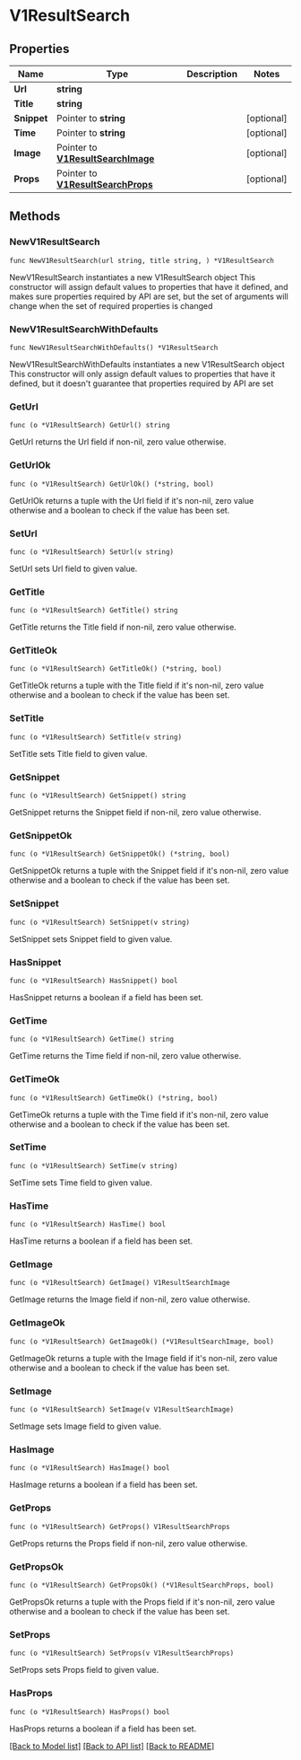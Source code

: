 # V1ResultSearch

## Properties

Name | Type | Description | Notes
------------ | ------------- | ------------- | -------------
**Url** | **string** |  | 
**Title** | **string** |  | 
**Snippet** | Pointer to **string** |  | [optional] 
**Time** | Pointer to **string** |  | [optional] 
**Image** | Pointer to [**V1ResultSearchImage**](V1ResultSearchImage.md) |  | [optional] 
**Props** | Pointer to [**V1ResultSearchProps**](V1ResultSearchProps.md) |  | [optional] 

## Methods

### NewV1ResultSearch

`func NewV1ResultSearch(url string, title string, ) *V1ResultSearch`

NewV1ResultSearch instantiates a new V1ResultSearch object
This constructor will assign default values to properties that have it defined,
and makes sure properties required by API are set, but the set of arguments
will change when the set of required properties is changed

### NewV1ResultSearchWithDefaults

`func NewV1ResultSearchWithDefaults() *V1ResultSearch`

NewV1ResultSearchWithDefaults instantiates a new V1ResultSearch object
This constructor will only assign default values to properties that have it defined,
but it doesn't guarantee that properties required by API are set

### GetUrl

`func (o *V1ResultSearch) GetUrl() string`

GetUrl returns the Url field if non-nil, zero value otherwise.

### GetUrlOk

`func (o *V1ResultSearch) GetUrlOk() (*string, bool)`

GetUrlOk returns a tuple with the Url field if it's non-nil, zero value otherwise
and a boolean to check if the value has been set.

### SetUrl

`func (o *V1ResultSearch) SetUrl(v string)`

SetUrl sets Url field to given value.


### GetTitle

`func (o *V1ResultSearch) GetTitle() string`

GetTitle returns the Title field if non-nil, zero value otherwise.

### GetTitleOk

`func (o *V1ResultSearch) GetTitleOk() (*string, bool)`

GetTitleOk returns a tuple with the Title field if it's non-nil, zero value otherwise
and a boolean to check if the value has been set.

### SetTitle

`func (o *V1ResultSearch) SetTitle(v string)`

SetTitle sets Title field to given value.


### GetSnippet

`func (o *V1ResultSearch) GetSnippet() string`

GetSnippet returns the Snippet field if non-nil, zero value otherwise.

### GetSnippetOk

`func (o *V1ResultSearch) GetSnippetOk() (*string, bool)`

GetSnippetOk returns a tuple with the Snippet field if it's non-nil, zero value otherwise
and a boolean to check if the value has been set.

### SetSnippet

`func (o *V1ResultSearch) SetSnippet(v string)`

SetSnippet sets Snippet field to given value.

### HasSnippet

`func (o *V1ResultSearch) HasSnippet() bool`

HasSnippet returns a boolean if a field has been set.

### GetTime

`func (o *V1ResultSearch) GetTime() string`

GetTime returns the Time field if non-nil, zero value otherwise.

### GetTimeOk

`func (o *V1ResultSearch) GetTimeOk() (*string, bool)`

GetTimeOk returns a tuple with the Time field if it's non-nil, zero value otherwise
and a boolean to check if the value has been set.

### SetTime

`func (o *V1ResultSearch) SetTime(v string)`

SetTime sets Time field to given value.

### HasTime

`func (o *V1ResultSearch) HasTime() bool`

HasTime returns a boolean if a field has been set.

### GetImage

`func (o *V1ResultSearch) GetImage() V1ResultSearchImage`

GetImage returns the Image field if non-nil, zero value otherwise.

### GetImageOk

`func (o *V1ResultSearch) GetImageOk() (*V1ResultSearchImage, bool)`

GetImageOk returns a tuple with the Image field if it's non-nil, zero value otherwise
and a boolean to check if the value has been set.

### SetImage

`func (o *V1ResultSearch) SetImage(v V1ResultSearchImage)`

SetImage sets Image field to given value.

### HasImage

`func (o *V1ResultSearch) HasImage() bool`

HasImage returns a boolean if a field has been set.

### GetProps

`func (o *V1ResultSearch) GetProps() V1ResultSearchProps`

GetProps returns the Props field if non-nil, zero value otherwise.

### GetPropsOk

`func (o *V1ResultSearch) GetPropsOk() (*V1ResultSearchProps, bool)`

GetPropsOk returns a tuple with the Props field if it's non-nil, zero value otherwise
and a boolean to check if the value has been set.

### SetProps

`func (o *V1ResultSearch) SetProps(v V1ResultSearchProps)`

SetProps sets Props field to given value.

### HasProps

`func (o *V1ResultSearch) HasProps() bool`

HasProps returns a boolean if a field has been set.


[[Back to Model list]](../README.md#documentation-for-models) [[Back to API list]](../README.md#documentation-for-api-endpoints) [[Back to README]](../README.md)


